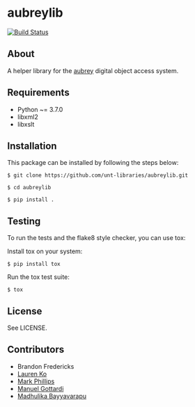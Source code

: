 aubreylib
=========

[![Build Status](https://github.com/unt-libraries/aubreylib/actions/workflows/test.yml/badge.svg?branch=master)](https://github.com/unt-libraries/aubrey/actions)

About
-----

A helper library for the [aubrey](https://github.com/unt-libraries/aubrey) digital object access system.

Requirements
------------

* Python ~= 3.7.0
* libxml2
* libxslt

Installation
------------

This package can be installed by following the steps below:
```console
$ git clone https://github.com/unt-libraries/aubreylib.git 

$ cd aubreylib

$ pip install .
```

Testing
--------

To run the tests and the flake8 style checker, you can use tox:

Install tox on your system:
```console
$ pip install tox
``` 

Run the tox test suite:
```console
$ tox
``` 

License
-------

See LICENSE.

Contributors
------------

* Brandon Fredericks
* [Lauren Ko](https://github.com/ldko)
* [Mark Phillips](https://github.com/vphill)
* [Manuel Gottardi](https://github.com/somexpert)
* [Madhulika Bayyavarapu](https://github.com/madhulika95b)
